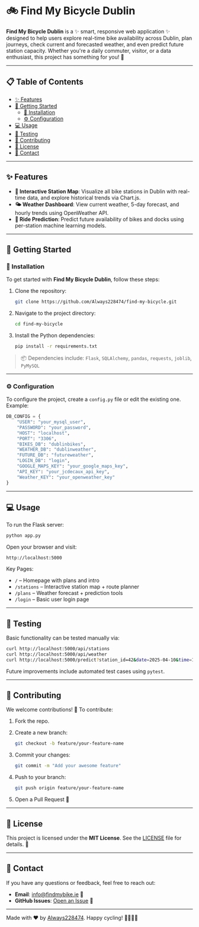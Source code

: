 # 🚲 Find My Bicycle Dublin

**Find My Bicycle Dublin** is a ✨ smart, responsive web application ✨ designed to help users explore real-time bike availability across Dublin, plan journeys, check current and forecasted weather, and even predict future station capacity. Whether you're a daily commuter, visitor, or a data enthusiast, this project has something for you! 🎉

---

## 📋 Table of Contents

- [✨ Features](#-features)
- [🚀 Getting Started](#-getting-started)
  - [🔧 Installation](#-installation)
  - [⚙️ Configuration](#️-configuration)
- [💻 Usage](#-usage)
- [🧬 Testing](#-testing)
- [🤝 Contributing](#-contributing)
- [📝 License](#-license)
- [📧 Contact](#-contact)

---

## ✨ Features

- **📍 Interactive Station Map**: Visualize all bike stations in Dublin with real-time data, and explore historical trends via Chart.js.  
- **🌤️ Weather Dashboard**: View current weather, 5-day forecast, and hourly trends using OpenWeather API.  
- **🔮 Ride Prediction**: Predict future availability of bikes and docks using per-station machine learning models.  

---

## 🚀 Getting Started

### 🔧 Installation

To get started with **Find My Bicycle Dublin**, follow these steps:

1. Clone the repository:

   ```bash
   git clone https://github.com/Always228474/find-my-bicycle.git
   ```

2. Navigate to the project directory:

   ```bash
   cd find-my-bicycle
   ```

3. Install the Python dependencies:

   ```bash
   pip install -r requirements.txt
   ```

> 📦 Dependencies include: `Flask`, `SQLAlchemy`, `pandas`, `requests`, `joblib`, `PyMySQL`

---

### ⚙️ Configuration

To configure the project, create a `config.py` file or edit the existing one. Example:

```python
DB_CONFIG = {
    "USER": "your_mysql_user",
    "PASSWORD": "your_password",
    "HOST": "localhost",
    "PORT": "3306",
    "BIKES_DB": "dublinbikes",
    "WEATHER_DB": "dublinweather",
    "FUTURE_DB": "futureweather",
    "LOGIN_DB": "login",
    "GOOGLE_MAPS_KEY": "your_google_maps_key",
    "API_KEY": "your_jcdecaux_api_key",
    "Weather_KEY": "your_openweather_key"
}
```

---

## 💻 Usage

To run the Flask server:

```bash
python app.py
```

Open your browser and visit:

```
http://localhost:5000
```

Key Pages:

- `/` – Homepage with plans and intro
- `/stations` – Interactive station map + route planner
- `/plans` – Weather forecast + prediction tools
- `/login` – Basic user login page

---

## 🧬 Testing

Basic functionality can be tested manually via:

```bash
curl http://localhost:5000/api/stations
curl http://localhost:5000/api/weather
curl http://localhost:5000/predict?station_id=42&date=2025-04-10&time=10:30
```

Future improvements include automated test cases using `pytest`.

---

## 🤝 Contributing

We welcome contributions! 🎉 To contribute:

1. Fork the repo.
2. Create a new branch:

   ```bash
   git checkout -b feature/your-feature-name
   ```

3. Commit your changes:

   ```bash
   git commit -m "Add your awesome feature"
   ```

4. Push to your branch:

   ```bash
   git push origin feature/your-feature-name
   ```

5. Open a Pull Request 🚀

---

## 📝 License

This project is licensed under the **MIT License**. See the [LICENSE](LICENSE) file for details. 📄

---

## 📧 Contact

If you have any questions or feedback, feel free to reach out:

- **Email**: info@findmybike.ie 📩
- **GitHub Issues**: [Open an Issue](https://github.com/Always228474/find-my-bicycle/issues) 🐛

---

Made with ❤️ by [Always228474](https://github.com/Always228474). Happy cycling! 🚴‍♀️🚴‍♂️
